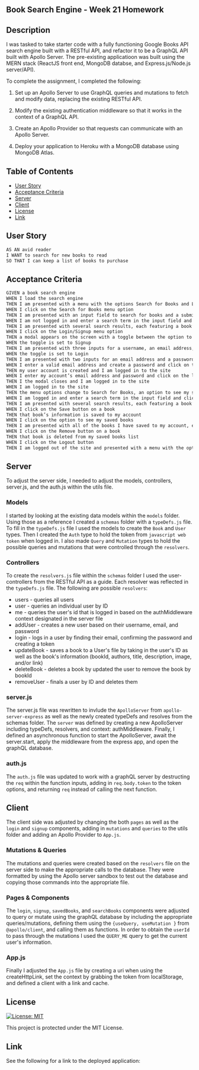 ## Book Search Engine - Week 21 Homework

## Description

I was tasked to take starter code with a fully functioning Google Books API search engine built with a RESTful API, and refactor it to be a GraphQL API built with Apollo Server. The pre-existing applicatioon was built using the MERN stack (ReactJS front end, MongoDB databse, and Express.js/Node.js server/API).

To complete the assignment, I completed the following:

1. Set up an Apollo Server to use GraphQL queries and mutations to fetch and modify data, replacing the existing RESTful API.

2. Modify the existing authentication middleware so that it works in the context of a GraphQL API.

3. Create an Apollo Provider so that requests can communicate with an Apollo Server.

4. Deploy your application to Heroku with a MongoDB database using MongoDB Atlas.

## Table of Contents

- [User Story](#user-story)
- [Acceptance Criteria](#acceptance-criteria)
- [Server](#server)
- [Client](#client)
- [License](#license)
- [Link](#link)

## User Story

```md
AS AN avid reader
I WANT to search for new books to read
SO THAT I can keep a list of books to purchase
```

## Acceptance Criteria

```md
GIVEN a book search engine
WHEN I load the search engine
THEN I am presented with a menu with the options Search for Books and Login/Signup and an input field to search for books and a submit button
WHEN I click on the Search for Books menu option
THEN I am presented with an input field to search for books and a submit button
WHEN I am not logged in and enter a search term in the input field and click the submit button
THEN I am presented with several search results, each featuring a book’s title, author, description, image, and a link to that book on the Google Books site
WHEN I click on the Login/Signup menu option
THEN a modal appears on the screen with a toggle between the option to log in or sign up
WHEN the toggle is set to Signup
THEN I am presented with three inputs for a username, an email address, and a password, and a signup button
WHEN the toggle is set to Login
THEN I am presented with two inputs for an email address and a password and login button
WHEN I enter a valid email address and create a password and click on the signup button
THEN my user account is created and I am logged in to the site
WHEN I enter my account’s email address and password and click on the login button
THEN I the modal closes and I am logged in to the site
WHEN I am logged in to the site
THEN the menu options change to Search for Books, an option to see my saved books, and Logout
WHEN I am logged in and enter a search term in the input field and click the submit button
THEN I am presented with several search results, each featuring a book’s title, author, description, image, and a link to that book on the Google Books site and a button to save a book to my account
WHEN I click on the Save button on a book
THEN that book’s information is saved to my account
WHEN I click on the option to see my saved books
THEN I am presented with all of the books I have saved to my account, each featuring the book’s title, author, description, image, and a link to that book on the Google Books site and a button to remove a book from my account
WHEN I click on the Remove button on a book
THEN that book is deleted from my saved books list
WHEN I click on the Logout button
THEN I am logged out of the site and presented with a menu with the options Search for Books and Login/Signup and an input field to search for books and a submit button
```

## Server

To adjust the server side, I needed to adjust the models, controllers, server.js, and the auth.js within the utils file.

### Models

I started by looking at the existing data models within the `models` folder. Using those as a reference I created a `schemas` folder with a `typeDefs.js` file. To fill in the `typeDefs.js` file I used the models to create the `Book` and `User` types. Then I created the `Auth` type to hold the token from `javascript web token` when logged in. I also made `Query` and `Mutation` types to hold the possible queries and mutations that were controlled through the `resolvers`.

### Controllers

To create the `resolvers.js` file within the `schemas` folder I used the user-controllers from the RESTful API as a guide. Each resolver was reflected in the `typeDefs.js` file. The following are possible `resolvers`:

- users - queries all users
- user - queries an individual user by ID
- me - queries the user's id that is logged in based on the authMiddleware context designated in the server file
- addUser - creates a new user based on their username, email, and password
- login - logs in a user by finding their email, confirming the password and creating a token
- updateBook - saves a book to a User's file by taking in the user's ID as well as the book's information (bookId, authors, title, description, image, and/or link)
- deleteBook - deletes a book by updated the user to remove the book by bookId
- removeUser - finals a user by ID and deletes them

### server.js

The server.js file was rewritten to invlude the `ApolloServer` from `apollo-server-express` as well as the newly created typeDefs and resolves from the schemas folder. The `server` was defined by creating a new ApolloServer including typeDefs, resolvers, and context: authMiddleware. Finally, I defined an asynchronous function to start the ApolloServer, await the server.start, apply the middleware from the express app, and open the graphQL database.

### auth.js

The `auth.js` file was updated to work with a graphQL server by destructing the `req` within the function inputs, adding in `req.body.token` to the token options, and returning `req` instead of calling the next function.

## Client

The client side was adjusted by changing the both `pages` as well as the `login` and `signup` components, adding in `mutations` and `queries` to the utils folder and adding an Apollo Provider to `App.js`.

### Mutations & Queries

The mutations and queries were created based on the `resolvers` file on the server side to make the appropriate calls to the database. They were formatted by using the Apollo server sandbox to test out the database and copying those commands into the appropriate file.

### Pages & Components

The `login`, `signup`, `savedBooks`, and `searchBooks` components were adjusted to query or mutate using the graphQL database by including the appropriate queries/mutations, defining them using the `{useQuery, useMutation }` from `@apollo/client`, and calling them as functions. In order to obtain the `userId` to pass through the mutations I used the `QUERY_ME` query to get the current user's information.

### App.js

Finally I adjusted the `App.js` file by creating a uri when using the createHttpLink, set the context by grabbing the token from localStorage, and defined a client with a link and cache.

## License

[![License: MIT](https://img.shields.io/badge/License-MIT-yellow.svg)](https://opensource.org/licenses/MIT)

This project is protected under the MIT License.

## Link

See the following for a link to the deployed application:
